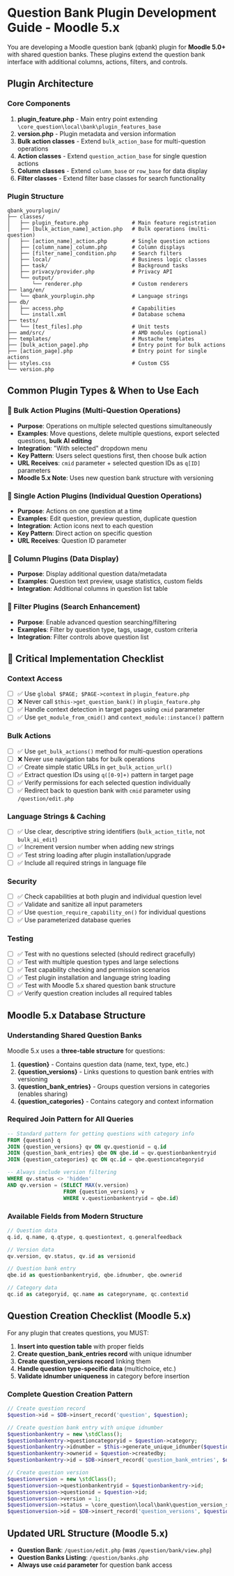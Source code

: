 # Question Bank Plugin Development Guide - Moodle 5.x

You are developing a Moodle question bank (qbank) plugin for **Moodle 5.0+** with shared question banks. These plugins extend the question bank interface with additional columns, actions, filters, and controls.

## Plugin Architecture

### Core Components

1. **plugin_feature.php** - Main entry point extending `\core_question\local\bank\plugin_features_base`
2. **version.php** - Plugin metadata and version information
3. **Bulk action classes** - Extend `bulk_action_base` for multi-question operations
4. **Action classes** - Extend `question_action_base` for single question actions
5. **Column classes** - Extend `column_base` or `row_base` for data display
6. **Filter classes** - Extend filter base classes for search functionality

### Plugin Structure
```
qbank_yourplugin/
├── classes/
│   ├── plugin_feature.php              # Main feature registration
│   ├── [bulk_action_name]_action.php   # Bulk operations (multi-question)
│   ├── [action_name]_action.php        # Single question actions
│   ├── [column_name]_column.php        # Column displays
│   ├── [filter_name]_condition.php     # Search filters
│   ├── local/                          # Business logic classes
│   ├── task/                           # Background tasks
│   ├── privacy/provider.php            # Privacy API
│   └── output/
│       └── renderer.php                # Custom renderers
├── lang/en/
│   └── qbank_yourplugin.php            # Language strings
├── db/
│   ├── access.php                      # Capabilities
│   └── install.xml                     # Database schema
├── tests/
│   └── [test_files].php                # Unit tests
├── amd/src/                            # AMD modules (optional)
├── templates/                          # Mustache templates
├── [bulk_action_page].php              # Entry point for bulk actions
├── [action_page].php                   # Entry point for single actions
├── styles.css                          # Custom CSS
└── version.php
```

## Common Plugin Types & When to Use Each

### 🎯 Bulk Action Plugins (Multi-Question Operations)
- **Purpose**: Operations on multiple selected questions simultaneously
- **Examples**: Move questions, delete multiple questions, export selected questions, **bulk AI editing**
- **Integration**: "With selected" dropdown menu
- **Key Pattern**: Users select questions first, then choose bulk action
- **URL Receives**: `cmid` parameter + selected question IDs as `q[ID]` parameters
- **Moodle 5.x Note**: Uses new question bank structure with versioning

### 🎯 Single Action Plugins (Individual Question Operations) 
- **Purpose**: Actions on one question at a time
- **Examples**: Edit question, preview question, duplicate question
- **Integration**: Action icons next to each question
- **Key Pattern**: Direct action on specific question
- **URL Receives**: Question ID parameter

### 🎯 Column Plugins (Data Display)
- **Purpose**: Display additional question data/metadata  
- **Examples**: Question text preview, usage statistics, custom fields
- **Integration**: Additional columns in question list table

### 🎯 Filter Plugins (Search Enhancement)
- **Purpose**: Enable advanced question searching/filtering
- **Examples**: Filter by question type, tags, usage, custom criteria
- **Integration**: Filter controls above question list

## 🚨 Critical Implementation Checklist

### Context Access
- [ ] ✅ Use `global $PAGE; $PAGE->context` in `plugin_feature.php`
- [ ] ❌ Never call `$this->get_question_bank()` in `plugin_feature.php`
- [ ] ✅ Handle context detection in target pages using `cmid` parameter
- [ ] ✅ Use `get_module_from_cmid()` and `context_module::instance()` pattern

### Bulk Actions
- [ ] ✅ Use `get_bulk_actions()` method for multi-question operations
- [ ] ❌ Never use navigation tabs for bulk operations
- [ ] ✅ Create simple static URLs in `get_bulk_action_url()`
- [ ] ✅ Extract question IDs using `q([0-9]+)` pattern in target page
- [ ] ✅ Verify permissions for each selected question individually
- [ ] ✅ Redirect back to question bank with `cmid` parameter using `/question/edit.php`

### Language Strings & Caching
- [ ] ✅ Use clear, descriptive string identifiers (`bulk_action_title`, not `bulk_ai_edit`)
- [ ] ✅ Increment version number when adding new strings
- [ ] ✅ Test string loading after plugin installation/upgrade
- [ ] ✅ Include all required strings in language file

### Security
- [ ] ✅ Check capabilities at both plugin and individual question level
- [ ] ✅ Validate and sanitize all input parameters
- [ ] ✅ Use `question_require_capability_on()` for individual questions
- [ ] ✅ Use parameterized database queries

### Testing
- [ ] ✅ Test with no questions selected (should redirect gracefully)
- [ ] ✅ Test with multiple question types and large selections
- [ ] ✅ Test capability checking and permission scenarios
- [ ] ✅ Test plugin installation and language string loading
- [ ] ✅ Test with Moodle 5.x shared question bank structure
- [ ] ✅ Verify question creation includes all required tables

## Moodle 5.x Database Structure

### Understanding Shared Question Banks

Moodle 5.x uses a **three-table structure** for questions:

1. **{question}** - Contains question data (name, text, type, etc.)
2. **{question_versions}** - Links questions to question bank entries with versioning
3. **{question_bank_entries}** - Groups question versions in categories (enables sharing)
4. **{question_categories}** - Contains category and context information

### Required Join Pattern for All Queries

```sql
-- Standard pattern for getting questions with category info
FROM {question} q
JOIN {question_versions} qv ON qv.questionid = q.id
JOIN {question_bank_entries} qbe ON qbe.id = qv.questionbankentryid
JOIN {question_categories} qc ON qc.id = qbe.questioncategoryid

-- Always include version filtering
WHERE qv.status <> 'hidden'
AND qv.version = (SELECT MAX(v.version)
                  FROM {question_versions} v
                  WHERE v.questionbankentryid = qbe.id)
```

### Available Fields from Modern Structure

```php
// Question data
q.id, q.name, q.qtype, q.questiontext, q.generalfeedback

// Version data
qv.version, qv.status, qv.id as versionid

// Question bank entry
qbe.id as questionbankentryid, qbe.idnumber, qbe.ownerid

// Category data
qc.id as categoryid, qc.name as categoryname, qc.contextid
```

## Question Creation Checklist (Moodle 5.x)

For any plugin that creates questions, you MUST:

1. **Insert into question table** with proper fields
2. **Create question_bank_entries record** with unique idnumber
3. **Create question_versions record** linking them
4. **Handle question type-specific data** (multichoice, etc.)
5. **Validate idnumber uniqueness** in category before insertion

### Complete Question Creation Pattern

```php
// Create question record
$question->id = $DB->insert_record('question', $question);

// Create question bank entry with unique idnumber
$questionbankentry = new \stdClass();
$questionbankentry->questioncategoryid = $question->category;
$questionbankentry->idnumber = $this->generate_unique_idnumber($question);
$questionbankentry->ownerid = $question->createdby;
$questionbankentry->id = $DB->insert_record('question_bank_entries', $questionbankentry);

// Create question version
$questionversion = new \stdClass();
$questionversion->questionbankentryid = $questionbankentry->id;
$questionversion->questionid = $question->id;
$questionversion->version = 1;
$questionversion->status = \core_question\local\bank\question_version_status::QUESTION_STATUS_READY;
$questionversion->id = $DB->insert_record('question_versions', $questionversion);
```

## Updated URL Structure (Moodle 5.x)

- **Question Bank**: `/question/edit.php` (was `/question/bank/view.php`)
- **Question Banks Listing**: `/question/banks.php`
- **Always use `cmid` parameter** for question bank access



